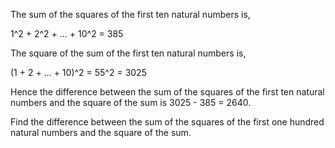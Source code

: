 <p>The sum of the squares of the first ten natural numbers is,</p>
1^2 + 2^2 + ... + 10^2 = 385
<p>The square of the sum of the first ten natural numbers is,</p>
(1 + 2 + ... + 10)^2 = 55^2 = 3025
<p>Hence the difference between the sum of the squares of the 
first ten natural numbers and the square of the sum is 3025 - 385 = 2640.</p>
<p>Find the difference between the sum of the squares of the first one hundred natural numbers and the square of the sum.</p>